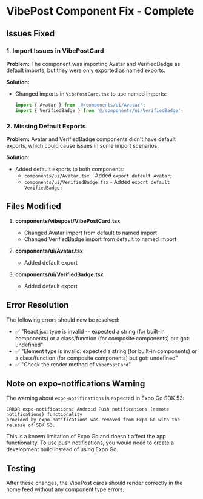 # VibePost Component Fix - Complete

## Issues Fixed

### 1. Import Issues in VibePostCard
**Problem:** The component was importing Avatar and VerifiedBadge as default imports, but they were only exported as named exports.

**Solution:** 
- Changed imports in `VibePostCard.tsx` to use named imports:
  ```typescript
  import { Avatar } from '@/components/ui/Avatar';
  import { VerifiedBadge } from '@/components/ui/VerifiedBadge';
  ```

### 2. Missing Default Exports
**Problem:** Avatar and VerifiedBadge components didn't have default exports, which could cause issues in some import scenarios.

**Solution:**
- Added default exports to both components:
  - `components/ui/Avatar.tsx` - Added `export default Avatar;`
  - `components/ui/VerifiedBadge.tsx` - Added `export default VerifiedBadge;`

## Files Modified

1. **components/vibepost/VibePostCard.tsx**
   - Changed Avatar import from default to named import
   - Changed VerifiedBadge import from default to named import

2. **components/ui/Avatar.tsx**
   - Added default export

3. **components/ui/VerifiedBadge.tsx**
   - Added default export

## Error Resolution

The following errors should now be resolved:
- ✅ "React.jsx: type is invalid -- expected a string (for built-in components) or a class/function (for composite components) but got: undefined"
- ✅ "Element type is invalid: expected a string (for built-in components) or a class/function (for composite components) but got: undefined"
- ✅ "Check the render method of `VibePostCard`"

## Note on expo-notifications Warning

The warning about `expo-notifications` is expected in Expo Go SDK 53:
```
ERROR expo-notifications: Android Push notifications (remote notifications) functionality 
provided by expo-notifications was removed from Expo Go with the release of SDK 53.
```

This is a known limitation of Expo Go and doesn't affect the app functionality. To use push notifications, you would need to create a development build instead of using Expo Go.

## Testing

After these changes, the VibePost cards should render correctly in the home feed without any component type errors.
